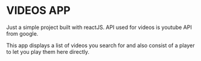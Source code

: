 # VIDEOS APP

Just a simple project built with reactJS. API used for videos is youtube API from google.

This app displays a list of videos you search for and also consist of a player to let you play them here directly.
